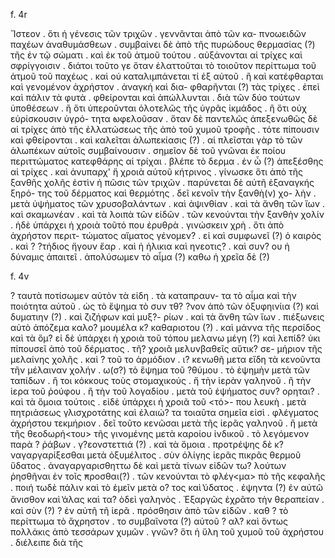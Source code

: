 f. 4r

Ἵστεον . ὅτι ἡ γένεσις τῶν τριχῶν . γεννᾶνται ἀπὸ τῶν κα-
πνοωειδῶν παχέων ἁναθυμάσθεων . συμβαίνει δὲ
ἀπὸ τῆς πυρώδους θερμασίας (?) τῆς ἐν τῷ σώματι . καὶ 
ἐκ τοῦ ἀτμοῦ τούτου . αὐξάνονται αἱ τρίχες καὶ σφρίγγοισιν . 
διάτοι τοῦτο γε ὅταν ἐλαττοῦται τὸ τοιοῦτον περίττωμα
τοῦ ἀτμοῦ τοῦ παχέως . καὶ ού καταλιμπάνεται τί ἐξ αὐτοῦ . 
ἢ καὶ κατέφθαρται καὶ γενομένον ἀχρήστον . ἀναγκή καὶ δια-
φθαρῆνται (?) τὰς τρίχες . ἐπεὶ καὶ πάλιν τὰ φυτὰ . φθείρονται καὶ 
ἀπώλλυνται . διὰ τῶν δύο τούτων ὑποθέσεων . ἢ ὅτι ὑπεροῦνται
ὁλοτελῶς τῆς ὑγρᾶς ἰκμάδος . ἢ ὅτι οὐχ εὑρίσκουσιν ὑγρό-
τητα ̓ωφελοῦσαν . ὅταν δὲ παντελῶς ἀπεξενωθῶς δὲ 
αἱ τρίχες ἁπὸ τῆς ἐλλατώσεως τῆς ἀπὸ τοῦ χυμοῦ τροφῆς . 
τότε πίπουσιν καὶ φθείρονται . καὶ καλεῖται ἀλωπεκίασις (?) . αἱ
πλεῖσται γὰρ τὸ τῶν ἀλωπέκων αὐτοῖς συμβαίνουσιν . 
σημεῖον δὲ τοῦ γνῶναι ἐκ ποίου περιττώματος κατεφθάρης
αἱ τρίχαι . βλέπε τὸ δερμα . ἐν ὧ (?) ἀπεξέσθης αἱ τρίχες . καὶ ἀνυπαρχ' ἥ
χροιὰ αὑτοῦ κήτρινος . γίνωσκε ὅτι ἀπὸ τῆς ξανθῆς χολῆς
ἐστὶν ἠ πῶσις τῶν τριχῶν . παρύνεται δὲ αὐτῆ ἐξαναγκής ξηρό-
της τοῦ δέρματος καὶ θερμότης . δεῖ κενοῖν τὴν ξανθὴ(ν) χο-
λὴν . μετὰ ὐψήματος τῶν χρυσοβαλάντων . καὶ ἀψινθίαν . καὶ τὰ
ἄνθη τῶν ἴων . καὶ σκαμωνέαν . καὶ τὰ λοιπὰ τῶν εἰδῶν .
τῶν κενούνται τὴν ξανθὴν χολίν . ἡδὲ ὑπάρχει ἡ χροιὰ
τοῦτό που ἐρυθρὰ . γινώσκειν χρὴ . ὅτι ἀπὸ ἀχρήστον περιτ-
τώματος αἵματος γένομεν? . εἰ καὶ συμφωνεῖ (?) ὁ καιρὸς . καὶ ?
?τήδιος ἤγουν ἔαρ . καὶ ἡ ἡλικια καὶ ηνεοτις? . καὶ συν?
ου ἡ δύναμις ἀπαιτεῖ . ἀπολύσωμεν τὸ αἷμα (?) καθω ἡ χρεῖα δὲ (?)

f. 4v

? ταυτὰ ποτίσωμεν αὐτὸν τὰ εἰδη . τὰ καταπραυν-
τα τὸ αἷμα καὶ τὴν ποιότητα αὐτοῦ . ὡς τὸ ἕψημα τὸ συν τθ?
?νον ἀπὸ τῶν ὀξυφηινίια (?) καὶ δυματιην (?) . καὶ ζιζήφων καὶ μυξ?-
ρίων . καὶ τὰ ἄνθη τῶν ἴων . πιέξωνεις αὐτὸ ἀπόζεμα καλο?
μουμέλα κ? καθαριοτου (?) . καὶ μάννα τῆς περσίδος καὶ τὰ ὅμ?
εἰ δὲ ὑπάρχει ἠ χροιὰ τοῦ τόπου μελανω μέγη (?) καὶ λεπίδ?
ὐκι πίπουσεῖ ἀπὸ τοῦ δέρματος . τῆ? χροιᾶ μελυνβαθεῖς αὕτικ? σε-
μήριον τῆς μελαίνης χολῆς . καὶ ? τοῦ το ἁρμόδιον . ι?
κενωθῆ μετα εἴδη τὰ κενοῦντα τῆν μέλαιναν χολήν . ω(σ?)
τὸ ἕψημα τοῦ ?θύμου . τὸ ἑψημὴν μετὰ τῶν ταπίδων . ἢ τοι 
κόκκους τοὺς στομαχικούς . ἤ τὴν ἱερὰν γαληνοῦ . ἢ τὴν ἱερα
τοῦ ῥούφου . ἢ τὴν τοῦ λογαδίου . μετὰ τοῦ ἑψήματος συν?
ορηται? . καὶ τὰ ὅμοια τούτοις . εἰδὲ ὑπάρχει ἡ χροιᾶ τοῦ <τό>-
που λευκὴ . μετὰ πητριάσεως γλισχροτάτης καὶ ἐλαιώ?
τα τοιαῦτα σημεῖα εἰσὶ . φλέγματος ἀχρήστου τεκμήριον . 
δεῖ τοῦτο κενῶσαι μετὰ τῆς ἱερᾶς γαληνοῦ . ἢ μετὰ τῆς θεοδωρή<του>
τῆς γινομένης μετὰ καροίου ἰνδικοῦ . τὸ λεγόμενον παρὰ ?
ῥάβων . γ?εονστεττιά (?) . καὶ τὰ ὅμοια . προτρέψης δὲ κ?
ναγαργαρίξεσθαι μετὰ ὀξυμέλιτος . σὺν ὀλίγης ἱερᾶς πικρᾶς
θερμοῦ ὕδατος . ἀναγαργαρισθηττω δὲ καὶ μετὰ τίνων εἰδῶν τω?
λούτων ῥησθῆναι ἐν τοῖς ̓προσθαι(?) . τῶν κενούνται τὸ φλέγ<μα>
πὸ τῆς κεφαλῆς . ποιή τωδὲ πάλιν καὶ τὸ ἐμεῖν μετὰ ο?
τος καὶ ̔ύδατος . ἐψηντα (?) ἐν αὐτῶ ἄνισθον καὶ ̔άλας καὶ τα?
ὸδεὶ γαληνὸς . Ἐξαργῶς ἐχρᾶτο τὴν θεραπείαν . καὶ σὺν (?) ?
ἐν αὐτῆ τῆ ἱερᾶ . πρόσθησιν ἀπὸ τῶν εἰδῶν . καθ ?
τὸ περίττωμα τὸ ἄχρηστον . το συμβαῖνοτα (?) αὐτοῦ ? αλ?
καὶ ὅντως πολλάκις ἀπὸ τεσσάρων χυμῶν . γνῶν?
ὅτι ἡ ὕλη τοῦ χυμοῦ τοῦ ἀχρήστου . διέλειπε διὰ τῆς 